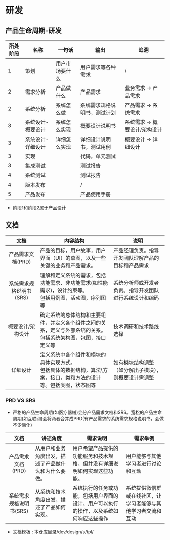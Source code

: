 # 研发
## 产品生命周期-研发
| 所处阶段 | 名称 | 一句话 | 输出 | 追溯 |
| - | - | - | - | - |
| 1 | 策划 | 用户市场要什么 | 用户需求等各种需求 | / |
| 2 | 需求分析 | 产品做什么 | 产品需求 | 业务需求 -> 产品需求 |
| 2 | 系统分析 | 系统怎么做 | 系统需求规格说明书，测试计划 | 产品需求 -> 系统需求 |
| 3 | 系统设计-概要设计 | 系统怎么实现 | 概要设计说明书 | 系统需求 -> 概要设计/架构设计 |
| 3 | 系统设计-详细设计 | 详细怎么实现 | 详细设计说明书，测试用例 | 概要设计 -> 详细设计 |
| 3 | 实现 |  | 代码，单元测试 |  |
| 3 | 集成测试 |  | 测试报告 |  |
| 4 | 系统测试 |  | 测试报告 |  |
| 4 | 版本发布 |  | / |  |
| 5 | 产品发布 |  | 产品使用手册 |  |

* 阶段1和阶段2属于产品设计

## 文档
| 文档 | 内容结构 | 说明 |
| :-: | - | - |
| 产品需求文档(PRD) | 产品的目标，用户故事，用户界面（UI）的草图，以及一些关键的业务和产品需求。 | 产品经理负责。指导开发团队理解产品的目标和产品需求 |
| 系统需求规格说明书(SRS) | 理解和定义系统的需求，包括功能需求、非功能需求(如性能需求)，设计约束等。 <br> 包括用例图，活动图，序列图等 | 系统分析师或开发者负责。指导开发团队进行系统设计和编码 |
| 概要设计/架构设计 | 确定系统的总体结构和主要组件，并定义各个组件之间的关系，定义与外部系统的关系。 <br> 包括系统架构图，包图，接口定义等 | 技术调研和技术路线选择 |
| 详细设计 | 定义系统中各个组件和模块的具体实现方式。 <br> 包括具体的数据结构，算法\方案，接口，类和方法的设计等。包括类图，状态图等 | 如有模块结构调整（如分解出子模块），则概要设计需调整 |

### PRD VS SRS
* 严格的产品生命周期(如医疗器械)会分产品需求文档和SRS。宽松的产品生命周期(如互联网)会将两者合并成PRD(有产品需求的系统需求规格说明书，会做不少简化)

| 文档 | 讲述角度 | 需求说明 | 需求举例 |
| :-: | - | - | - |
| 产品需求文档(PRD) | 从用户和业务角度出发，描述了产品做什么和为什么要做。 | 用户希望产品提供的功能服务和技术规格，但并没有详细说明如何实现这些功能。 | 用户能够与其他学习者进行讨论和互动 |
| 系统需求规格说明书(SRS) | 从系统和技术角度出发，描述了产品如何实现。 | 系统执行的任务或功能，包括用户界面的设计、用户可以执行的操作，以及系统如何响应这些操作 | 系统提供微信群或在线社区，让学习者能够与其他学习者交流和互动 |

* 文档模板 : 本仓库目录/dev/design/s/tpl/